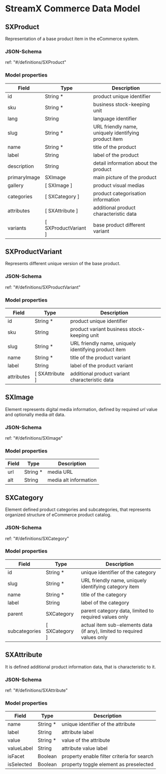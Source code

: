 # **StreamX Commerce Data Model**

## **SXProduct**

Representation of a base product item in the eCommerce system.

### JSON-Schema

ref: "#/definitions/SXProduct"

### Model properties

| Field        | Type                   | Description                                          |
|--------------|------------------------|------------------------------------------------------|
| id           | String *               | product unique identifier                            |
| sku          | String *               | business stock-keeping unit                          |
| lang         | String                 | language identifier                                  |
| slug         | String *               | URL friendly name, uniquely identifying product item |
| name         | String *               | title of the product                                 |
| label        | String                 | label of the product                                 |
| description  | String                 | detail information about the product                 |
| primaryImage | SXImage                | main picture of the product                          |
| gallery      | \[ SXImage \]          | product visual medias                                |
| categories   | \[ SXCategory \]       | product categorisation information                   |
| attributes   | \[ SXAttribute \]      | additional product characteristic data               |
| variants     | \[ SXProductVariant \] | base product different variant                       |

## **SXProductVariant**

Represents different unique version of the base product.

### JSON-Schema

ref: "#/definitions/SXProductVariant"

### Model properties

| Field      | Type              | Description                                          |
|------------|-------------------|------------------------------------------------------|
| id         | String *          | product unique identifier                            |
| sku        | String            | product variant business stock-keeping unit          |
| slug       | String *          | URL friendly name, uniquely identifying product item |
| name       | String *          | title of the product variant                         |
| label      | String            | label of the product variant                         |
| attributes | \[ SXAttribute \] | additional product variant characteristic data       |

## **SXImage**

Element represents digital media information, defined by required _url_ value and optionally media _alt_ data.

### JSON-Schema

ref: "#/definitions/SXImage"

### Model properties

| Field | Type     | Description           |
|-------|----------|-----------------------|
| url   | String * | media URL             |
| alt   | String   | media alt information |    

## **SXCategory**

Element defined product categories and subcategories, that represents organized structure of eCommerce product catalog.

### JSON-Schema

ref: "#/definitions/SXCategory"

### Model properties

| Field         | Type             | Description                                                             |
|---------------|------------------|-------------------------------------------------------------------------|
| id            | String *         | unique identifier of the category                                       |
| slug          | String *         | URL friendly name, uniquely identifying category item                   |    
| name          | String *         | title of the category                                                   |
| label         | String           | label of the category                                                   |
| parent        | SXCategory       | parent category data, limited to required values only                   |
| subcategories | \[ SXCategory \] | actual item sub-elements data (if any), limited to required values only |

## **SXAttribute**

It is defined additional product information data, that is characteristic to it.

### JSON-Schema

ref: "#/definitions/SXAttribute"

### Model properties

| Field      | Type     | Description                                |
|------------|----------|--------------------------------------------|
| name       | String * | unique identifier of the attribute         |
| label      | String   | attribute label                            |
| value      | String * | value of the attribute                     |
| valueLabel | String   | attribute value label                      |
| isFacet    | Boolean  | property enable filter criteria for search |
| isSelected | Boolean  | property toggle element as preselected     |

